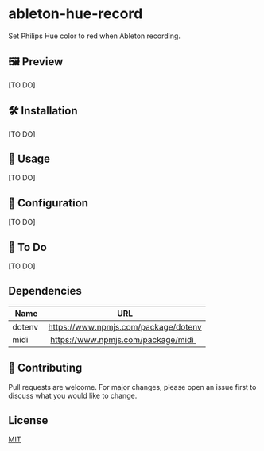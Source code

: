 # ableton-hue-record
Set Philips Hue color to red when Ableton recording.

## 🖼️ Preview
[TO DO]

## 🛠️ Installation
[TO DO]

## 🚀 Usage

[TO DO]
## 🔨 Configuration
[TO DO]

## 📝 To Do
[TO DO]

## Dependencies
| Name | URL |
|-------|-----|
| dotenv | https://www.npmjs.com/package/dotenv |  
| midi | https://www.npmjs.com/package/midi |


## 👥 Contributing
Pull requests are welcome. For major changes, please open an issue first to discuss what you would like to change.

## License
[MIT](https://choosealicense.com/licenses/mit/)